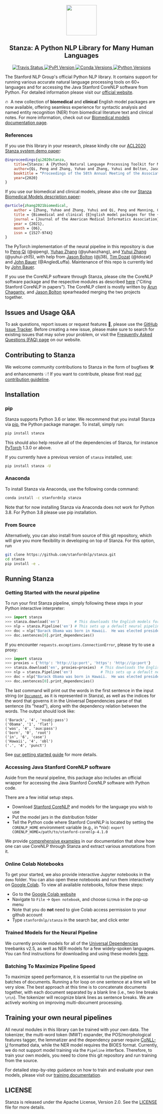 <div align="center"><img src="https://github.com/stanfordnlp/stanza/raw/dev/images/stanza-logo.png" height="100px"/></div>

<h2 align="center">Stanza: A Python NLP Library for Many Human Languages</h2>

<div align="center">
    <a href="https://travis-ci.com/stanfordnlp/stanza">
        <img alt="Travis Status" src="https://travis-ci.com/stanfordnlp/stanza.svg?token=RPNzRzNDQRoq2x3J2juj&branch=master">
    </a>
    <a href="https://pypi.org/project/stanza/">
        <img alt="PyPI Version" src="https://img.shields.io/pypi/v/stanza?color=blue">
    </a>
    <a href="https://anaconda.org/stanfordnlp/stanza">
        <img alt="Conda Versions" src="https://img.shields.io/conda/vn/stanfordnlp/stanza?color=blue&label=conda">
    </a>
    <a href="https://pypi.org/project/stanza/">
        <img alt="Python Versions" src="https://img.shields.io/pypi/pyversions/stanza?colorB=blue">
    </a>
</div>

The Stanford NLP Group's official Python NLP library. It contains support for running various accurate natural language processing tools on 60+ languages and for accessing the Java Stanford CoreNLP software from Python. For detailed information please visit our [official website](https://stanfordnlp.github.io/stanza/).

🔥 &nbsp;A new collection of **biomedical** and **clinical** English model packages are now available, offering seamless experience for syntactic analysis and named entity recognition (NER) from biomedical literature text and clinical notes. For more information, check out our [Biomedical models documentation page](https://stanfordnlp.github.io/stanza/biomed.html).

### References

If you use this library in your research, please kindly cite our [ACL2020 Stanza system demo paper](https://arxiv.org/abs/2003.07082):

```bibtex
@inproceedings{qi2020stanza,
    title={Stanza: A {Python} Natural Language Processing Toolkit for Many Human Languages},
    author={Qi, Peng and Zhang, Yuhao and Zhang, Yuhui and Bolton, Jason and Manning, Christopher D.},
    booktitle = "Proceedings of the 58th Annual Meeting of the Association for Computational Linguistics: System Demonstrations",
    year={2020}
}
```

If you use our biomedical and clinical models, please also cite our [Stanza Biomedical Models description paper](https://arxiv.org/abs/2007.14640):

```bibtex
@article{zhang2021biomedical,
    author = {Zhang, Yuhao and Zhang, Yuhui and Qi, Peng and Manning, Christopher D and Langlotz, Curtis P},
    title = {Biomedical and clinical {E}nglish model packages for the {S}tanza {P}ython {NLP} library},
    journal = {Journal of the American Medical Informatics Association},
    year = {2021},
    month = {06},
    issn = {1527-974X}
}
```

The PyTorch implementation of the neural pipeline in this repository is due to [Peng Qi](http://qipeng.me) (@qipeng), [Yuhao Zhang](http://yuhao.im) (@yuhaozhang), and [Yuhui Zhang](https://cs.stanford.edu/~yuhuiz/) (@yuhui-zh15), with help from [Jason Bolton](mailto:jebolton@stanford.edu) (@j38), [Tim Dozat](https://web.stanford.edu/~tdozat/) (@tdozat) and [John Bauer](https://www.linkedin.com/in/john-bauer-b3883b60/) (@AngledLuffa). Maintenance of this repo is currently led by [John Bauer](https://www.linkedin.com/in/john-bauer-b3883b60/).

If you use the CoreNLP software through Stanza, please cite the CoreNLP software package and the respective modules as described [here](https://stanfordnlp.github.io/CoreNLP/#citing-stanford-corenlp-in-papers) ("Citing Stanford CoreNLP in papers"). The CoreNLP client is mostly written by [Arun Chaganty](http://arun.chagantys.org/), and [Jason Bolton](mailto:jebolton@stanford.edu) spearheaded merging the two projects together.

## Issues and Usage Q&A

To ask questions, report issues or request features 🤔, please use the [GitHub Issue Tracker](https://github.com/stanfordnlp/stanza/issues). Before creating a new issue, please make sure to search for existing issues that may solve your problem, or visit the [Frequently Asked Questions (FAQ) page](https://stanfordnlp.github.io/stanza/faq.html) on our website.

## Contributing to Stanza

We welcome community contributions to Stanza in the form of bugfixes 🛠️ and enhancements 💡! If you want to contribute, please first read [our contribution guideline](CONTRIBUTING.md).

## Installation

### pip

Stanza supports Python 3.6 or later. We recommend that you install Stanza via [pip](https://pip.pypa.io/en/stable/installing/), the Python package manager. To install, simply run:
```bash
pip install stanza
```
This should also help resolve all of the dependencies of Stanza, for instance [PyTorch](https://pytorch.org/) 1.3.0 or above.

If you currently have a previous version of `stanza` installed, use:
```bash
pip install stanza -U
```

### Anaconda

To install Stanza via Anaconda, use the following conda command:

```bash
conda install -c stanfordnlp stanza
```

Note that for now installing Stanza via Anaconda does not work for Python 3.8. For Python 3.8 please use pip installation.

### From Source

Alternatively, you can also install from source of this git repository, which will give you more flexibility in developing on top of Stanza. For this option, run
```bash
git clone https://github.com/stanfordnlp/stanza.git
cd stanza
pip install -e .
```

## Running Stanza

### Getting Started with the neural pipeline

To run your first Stanza pipeline, simply following these steps in your Python interactive interpreter:

```python
>>> import stanza
>>> stanza.download('en')       # This downloads the English models for the neural pipeline
>>> nlp = stanza.Pipeline('en') # This sets up a default neural pipeline in English
>>> doc = nlp("Barack Obama was born in Hawaii.  He was elected president in 2008.")
>>> doc.sentences[0].print_dependencies()
```

If you encounter `requests.exceptions.ConnectionError`, please try to use a proxy:

```python
>>> import stanza
>>> proxies = {'http': 'http://ip:port', 'https': 'http://ip:port'}
>>> stanza.download('en', proxies=proxies)  # This downloads the English models for the neural pipeline
>>> nlp = stanza.Pipeline('en')             # This sets up a default neural pipeline in English
>>> doc = nlp("Barack Obama was born in Hawaii.  He was elected president in 2008.")
>>> doc.sentences[0].print_dependencies()
```

The last command will print out the words in the first sentence in the input string (or [`Document`](https://stanfordnlp.github.io/stanza/data_objects.html#document), as it is represented in Stanza), as well as the indices for the word that governs it in the Universal Dependencies parse of that sentence (its "head"), along with the dependency relation between the words. The output should look like:

```
('Barack', '4', 'nsubj:pass')
('Obama', '1', 'flat')
('was', '4', 'aux:pass')
('born', '0', 'root')
('in', '6', 'case')
('Hawaii', '4', 'obl')
('.', '4', 'punct')
```

See [our getting started guide](https://stanfordnlp.github.io/stanza/installation_usage.html#getting-started) for more details.

### Accessing Java Stanford CoreNLP software

Aside from the neural pipeline, this package also includes an official wrapper for accessing the Java Stanford CoreNLP software with Python code.

There are a few initial setup steps.

* Download [Stanford CoreNLP](https://stanfordnlp.github.io/CoreNLP/) and models for the language you wish to use
* Put the model jars in the distribution folder
* Tell the Python code where Stanford CoreNLP is located by setting the `CORENLP_HOME` environment variable (e.g., in *nix): `export CORENLP_HOME=/path/to/stanford-corenlp-4.1.0`

We provide [comprehensive examples](https://stanfordnlp.github.io/stanza/corenlp_client.html) in our documentation that show how one can use CoreNLP through Stanza and extract various annotations from it.

### Online Colab Notebooks

To get your started, we also provide interactive Jupyter notebooks in the `demo` folder. You can also open these notebooks and run them interactively on [Google Colab](https://colab.research.google.com). To view all available notebooks, follow these steps:

* Go to the [Google Colab website](https://colab.research.google.com)
* Navigate to `File` -> `Open notebook`, and choose `GitHub` in the pop-up menu
* Note that you do **not** need to give Colab access permission to your github account
* Type `stanfordnlp/stanza` in the search bar, and click enter

### Trained Models for the Neural Pipeline

We currently provide models for all of the [Universal Dependencies](https://universaldependencies.org/) treebanks v2.5, as well as NER models for a few widely-spoken languages. You can find instructions for downloading and using these models [here](https://stanfordnlp.github.io/stanza/models.html).

### Batching To Maximize Pipeline Speed

To maximize speed performance, it is essential to run the pipeline on batches of documents. Running a for loop on one sentence at a time will be very slow. The best approach at this time is to concatenate documents together, with each document separated by a blank line (i.e., two line breaks `\n\n`).  The tokenizer will recognize blank lines as sentence breaks. We are actively working on improving multi-document processing.

## Training your own neural pipelines

All neural modules in this library can be trained with your own data. The tokenizer, the multi-word token (MWT) expander, the POS/morphological features tagger, the lemmatizer and the dependency parser require [CoNLL-U](https://universaldependencies.org/format.html) formatted data, while the NER model requires the BIOES format. Currently, we do not support model training via the `Pipeline` interface. Therefore, to train your own models, you need to clone this git repository and run training from the source.

For detailed step-by-step guidance on how to train and evaluate your own models, please visit our [training documentation](https://stanfordnlp.github.io/stanza/training.html).

## LICENSE

Stanza is released under the Apache License, Version 2.0. See the [LICENSE](https://github.com/stanfordnlp/stanza/blob/master/LICENSE) file for more details.

